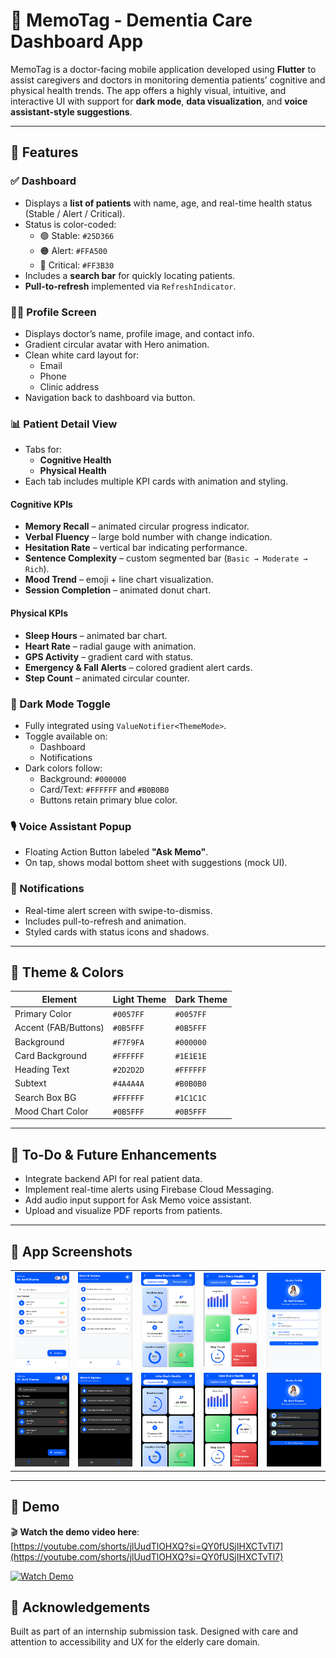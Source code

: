 # 🧠 MemoTag - Dementia Care Dashboard App

MemoTag is a doctor-facing mobile application developed using **Flutter** to assist caregivers and doctors in monitoring dementia patients’ cognitive and physical health trends. The app offers a highly visual, intuitive, and interactive UI with support for **dark mode**, **data visualization**, and **voice assistant-style suggestions**.

---

## 🚀 Features

### ✅ Dashboard
- Displays a **list of patients** with name, age, and real-time health status (Stable / Alert / Critical).
- Status is color-coded:
  - 🟢 Stable: `#25D366`
  - 🟠 Alert: `#FFA500`
  - 🔴 Critical: `#FF3B30`
- Includes a **search bar** for quickly locating patients.
- **Pull-to-refresh** implemented via `RefreshIndicator`.

### 🧑‍⚕️ Profile Screen
- Displays doctor’s name, profile image, and contact info.
- Gradient circular avatar with Hero animation.
- Clean white card layout for:
  - Email
  - Phone
  - Clinic address
- Navigation back to dashboard via button.

### 📊 Patient Detail View
- Tabs for:
  - **Cognitive Health**
  - **Physical Health**
- Each tab includes multiple KPI cards with animation and styling.

#### Cognitive KPIs
- **Memory Recall** – animated circular progress indicator.
- **Verbal Fluency** – large bold number with change indication.
- **Hesitation Rate** – vertical bar indicating performance.
- **Sentence Complexity** – custom segmented bar (`Basic → Moderate → Rich`).
- **Mood Trend** – emoji + line chart visualization.
- **Session Completion** – animated donut chart.

#### Physical KPIs
- **Sleep Hours** – animated bar chart.
- **Heart Rate** – radial gauge with animation.
- **GPS Activity** – gradient card with status.
- **Emergency & Fall Alerts** – colored gradient alert cards.
- **Step Count** – animated circular counter.

### 🌙 Dark Mode Toggle
- Fully integrated using `ValueNotifier<ThemeMode>`.
- Toggle available on:
  - Dashboard
  - Notifications
- Dark colors follow:
  - Background: `#000000`
  - Card/Text: `#FFFFFF` and `#B0B0B0`
  - Buttons retain primary blue color.

### 🎙️ Voice Assistant Popup
- Floating Action Button labeled **"Ask Memo"**.
- On tap, shows modal bottom sheet with suggestions (mock UI).

### 🔔 Notifications
- Real-time alert screen with swipe-to-dismiss.
- Includes pull-to-refresh and animation.
- Styled cards with status icons and shadows.

---

## 🎨 Theme & Colors

| Element                | Light Theme         | Dark Theme           |
|------------------------|---------------------|----------------------|
| Primary Color          | `#0057FF`           | `#0057FF`            |
| Accent (FAB/Buttons)   | `#0B5FFF`           | `#0B5FFF`            |
| Background             | `#F7F9FA`           | `#000000`            |
| Card Background        | `#FFFFFF`           | `#1E1E1E`            |
| Heading Text           | `#2D2D2D`           | `#FFFFFF`            |
| Subtext                | `#4A4A4A`           | `#B0B0B0`            |
| Search Box BG          | `#FFFFFF`           | `#1C1C1C`            |
| Mood Chart Color       | `#0B5FFF`           | `#0B5FFF`            |

---

## 📌 To-Do & Future Enhancements
- Integrate backend API for real patient data.
- Implement real-time alerts using Firebase Cloud Messaging.
- Add audio input support for Ask Memo voice assistant.
- Upload and visualize PDF reports from patients.

---
## 📸 App Screenshots

<table>
  <tr>
    <td><img src="assets/dashboardlight.png" width="200"/></td>
    <td><img src="assets/notil.png" width="200"/></td>
    <td><img src="assets/cogl.png" width="200"/></td>
    <td><img src="assets/phyl.png" width="200"/></td>
    <td><img src="assets/profl.png" width="200"/></td>
  </tr>
  <tr>
    <td><img src="assets/dashboarddark.png" width="200"/></td>
    <td><img src="assets/notid.png" width="200"/></td>
    <td><img src="assets/cogd.png" width="200"/></td>
    <td><img src="assets/phyd.png" width="200"/></td>
    <td><img src="assets/profd.png" width="200"/></td>
  </tr>
</table>

---

## 🔗 Demo

🎬 **Watch the demo video here**:  
[https://youtube.com/shorts/jlUudTlOHXQ?si=QY0fUSjIHXCTvTl7](https://youtube.com/shorts/jlUudTlOHXQ?si=QY0fUSjIHXCTvTl7)

[![Watch Demo](https://img.youtube.com/vi/jlUudTlOHXQ/0.jpg)](https://youtube.com/shorts/jlUudTlOHXQ?si=QY0fUSjIHXCTvTl7)


## 🙌 Acknowledgements
Built as part of an internship submission task. Designed with care and attention to accessibility and UX for the elderly care domain.
